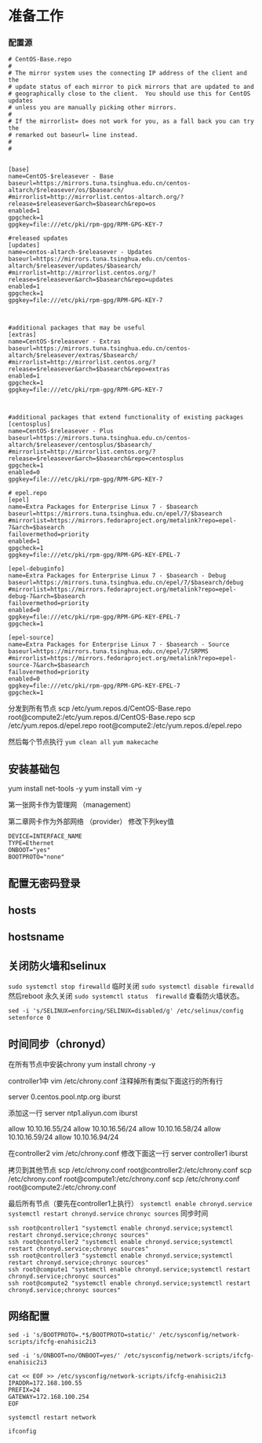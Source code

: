 # 准备工作

### 配置源

```
# CentOS-Base.repo
#
# The mirror system uses the connecting IP address of the client and the
# update status of each mirror to pick mirrors that are updated to and
# geographically close to the client.  You should use this for CentOS updates
# unless you are manually picking other mirrors.
#
# If the mirrorlist= does not work for you, as a fall back you can try the
# remarked out baseurl= line instead.
#
#


[base]
name=CentOS-$releasever - Base
baseurl=https://mirrors.tuna.tsinghua.edu.cn/centos-altarch/$releasever/os/$basearch/
#mirrorlist=http://mirrorlist.centos-altarch.org/?release=$releasever&arch=$basearch&repo=os
enabled=1
gpgcheck=1
gpgkey=file:///etc/pki/rpm-gpg/RPM-GPG-KEY-7

#released updates
[updates]
name=centos-altarch-$releasever - Updates
baseurl=https://mirrors.tuna.tsinghua.edu.cn/centos-altarch/$releasever/updates/$basearch/
#mirrorlist=http://mirrorlist.centos.org/?release=$releasever&arch=$basearch&repo=updates
enabled=1
gpgcheck=1
gpgkey=file:///etc/pki/rpm-gpg/RPM-GPG-KEY-7



#additional packages that may be useful
[extras]
name=CentOS-$releasever - Extras
baseurl=https://mirrors.tuna.tsinghua.edu.cn/centos-altarch/$releasever/extras/$basearch/
#mirrorlist=http://mirrorlist.centos.org/?release=$releasever&arch=$basearch&repo=extras
enabled=1
gpgcheck=1
gpgkey=file:///etc/pki/rpm-gpg/RPM-GPG-KEY-7



#additional packages that extend functionality of existing packages
[centosplus]
name=CentOS-$releasever - Plus
baseurl=https://mirrors.tuna.tsinghua.edu.cn/centos-altarch/$releasever/centosplus/$basearch/
#mirrorlist=http://mirrorlist.centos.org/?release=$releasever&arch=$basearch&repo=centosplus
gpgcheck=1
enabled=0
gpgkey=file:///etc/pki/rpm-gpg/RPM-GPG-KEY-7
```

```
# epel.repo
[epel]
name=Extra Packages for Enterprise Linux 7 - $basearch
baseurl=https://mirrors.tuna.tsinghua.edu.cn/epel/7/$basearch
#mirrorlist=https://mirrors.fedoraproject.org/metalink?repo=epel-7&arch=$basearch
failovermethod=priority
enabled=1
gpgcheck=1
gpgkey=file:///etc/pki/rpm-gpg/RPM-GPG-KEY-EPEL-7

[epel-debuginfo]
name=Extra Packages for Enterprise Linux 7 - $basearch - Debug
baseurl=https://mirrors.tuna.tsinghua.edu.cn/epel/7/$basearch/debug
#mirrorlist=https://mirrors.fedoraproject.org/metalink?repo=epel-debug-7&arch=$basearch
failovermethod=priority
enabled=0
gpgkey=file:///etc/pki/rpm-gpg/RPM-GPG-KEY-EPEL-7
gpgcheck=1

[epel-source]
name=Extra Packages for Enterprise Linux 7 - $basearch - Source
baseurl=https://mirrors.tuna.tsinghua.edu.cn/epel/7/SRPMS
#mirrorlist=https://mirrors.fedoraproject.org/metalink?repo=epel-source-7&arch=$basearch
failovermethod=priority
enabled=0
gpgkey=file:///etc/pki/rpm-gpg/RPM-GPG-KEY-EPEL-7
gpgcheck=1
```

分发到所有节点
scp /etc/yum.repos.d/CentOS-Base.repo root@compute2:/etc/yum.repos.d/CentOS-Base.repo
scp /etc/yum.repos.d/epel.repo root@compute2:/etc/yum.repos.d/epel.repo

然后每个节点执行
`yum clean all`
`yum makecache`

## 安装基础包
yum install net-tools -y
yum install vim -y

第一张网卡作为管理网 （management）

第二章网卡作为外部网络 （provider）
修改下列key值

```
DEVICE=INTERFACE_NAME
TYPE=Ethernet
ONBOOT="yes"
BOOTPROTO="none"
```

## 配置无密码登录

## hosts

## hostsname

## 关闭防火墙和selinux

`sudo systemctl stop firewalld` 临时关闭
`sudo systemctl disable firewalld` 然后reboot 永久关闭
`sudo systemctl status  firewalld` 查看防火墙状态。

`sed -i 's/SELINUX=enforcing/SELINUX=disabled/g' /etc/selinux/config`
`setenforce 0`

## 时间同步（chronyd）

在所有节点中安装chrony
yum install chrony -y

controller1中
vim /etc/chrony.conf
注释掉所有类似下面这行的所有行

server 0.centos.pool.ntp.org iburst 

添加这一行
server ntp1.aliyun.com iburst

allow 10.10.16.55/24
allow 10.10.16.56/24
allow 10.10.16.58/24
allow 10.10.16.59/24
allow 10.10.16.94/24


在controller2
vim /etc/chrony.conf
修改下面这一行
server controller1 iburst

拷贝到其他节点
scp /etc/chrony.conf root@controller2:/etc/chrony.conf
scp /etc/chrony.conf root@compute1:/etc/chrony.conf
scp /etc/chrony.conf root@compute2:/etc/chrony.conf

最后所有节点（要先在controller1上执行）
`systemctl enable chronyd.service`
`systemctl restart chronyd.service`
`chronyc sources` 同步时间

```
ssh root@controller1 "systemctl enable chronyd.service;systemctl restart chronyd.service;chronyc sources"
ssh root@controller2 "systemctl enable chronyd.service;systemctl restart chronyd.service;chronyc sources"
ssh root@controller3 "systemctl enable chronyd.service;systemctl restart chronyd.service;chronyc sources"
ssh root@compute1 "systemctl enable chronyd.service;systemctl restart chronyd.service;chronyc sources"
ssh root@compute2 "systemctl enable chronyd.service;systemctl restart chronyd.service;chronyc sources"
```


## 网络配置

```shell
sed -i 's/BOOTPROTO=.*$/BOOTPROTO=static/' /etc/sysconfig/network-scripts/ifcfg-enahisic2i3

sed -i 's/ONBOOT=no/ONBOOT=yes/' /etc/sysconfig/network-scripts/ifcfg-enahisic2i3

cat << EOF >> /etc/sysconfig/network-scripts/ifcfg-enahisic2i3
IPADDR=172.168.100.55
PREFIX=24
GATEWAY=172.168.100.254
EOF

systemctl restart network

ifconfig
```
